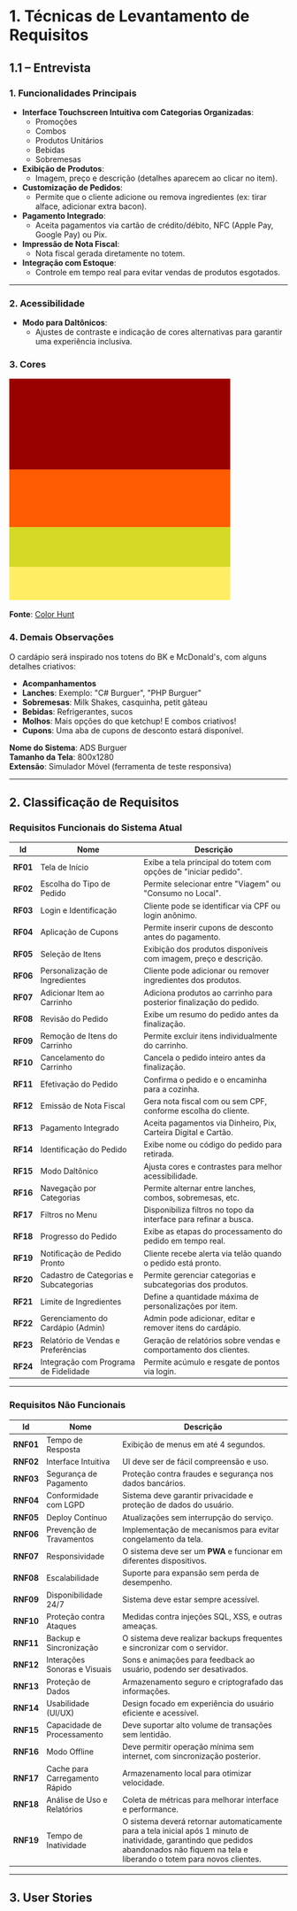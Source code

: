 # 1. Técnicas de Levantamento de Requisitos

## 1.1 – Entrevista

### 1. Funcionalidades Principais
- **Interface Touchscreen Intuitiva com Categorias Organizadas**:
  - Promoções
  - Combos
  - Produtos Unitários
  - Bebidas
  - Sobremesas
- **Exibição de Produtos**:
  - Imagem, preço e descrição (detalhes aparecem ao clicar no item).
- **Customização de Pedidos**:
  - Permite que o cliente adicione ou remova ingredientes (ex: tirar alface, adicionar extra bacon).
- **Pagamento Integrado**:
  - Aceita pagamentos via cartão de crédito/débito, NFC (Apple Pay, Google Pay) ou Pix.
- **Impressão de Nota Fiscal**:
  - Nota fiscal gerada diretamente no totem.
- **Integração com Estoque**:
  - Controle em tempo real para evitar vendas de produtos esgotados.

---

### 2. Acessibilidade
- **Modo para Daltônicos**:
  - Ajustes de contraste e indicação de cores alternativas para garantir uma experiência inclusiva.

### 3. Cores
<img src="stakeholder/paleta.png" alt="Paleta de Cores" />

**Fonte**: [Color Hunt](https://colorhunt.co/palette/990000ff5b00d4d925ffee63)

### 4. Demais Observações
O cardápio será inspirado nos totens do BK e McDonald's, com alguns detalhes criativos:

- **Acompanhamentos**
- **Lanches**: Exemplo: "C# Burguer", "PHP Burguer"
- **Sobremesas**: Milk Shakes, casquinha, petit gâteau
- **Bebidas**: Refrigerantes, sucos
- **Molhos**: Mais opções do que ketchup! E combos criativos!
- **Cupons**: Uma aba de cupons de desconto estará disponível.

**Nome do Sistema**: ADS Burguer  
**Tamanho da Tela**: 800x1280  
**Extensão**: Simulador Móvel (ferramenta de teste responsiva)

---

## 2. Classificação de Requisitos

### **Requisitos Funcionais do Sistema Atual**  

| Id   | Nome                                     | Descrição |
|------|------------------------------------------|-----------|
| **RF01** | Tela de Início                          | Exibe a tela principal do totem com opções de "iniciar pedido". |
| **RF02** | Escolha do Tipo de Pedido               | Permite selecionar entre "Viagem" ou "Consumo no Local". |
| **RF03** | Login e Identificação                   | Cliente pode se identificar via CPF ou login anônimo. |
| **RF04** | Aplicação de Cupons                     | Permite inserir cupons de desconto antes do pagamento. |
| **RF05** | Seleção de Itens                        | Exibição dos produtos disponíveis com imagem, preço e descrição. |
| **RF06** | Personalização de Ingredientes          | Cliente pode adicionar ou remover ingredientes dos produtos. |
| **RF07** | Adicionar Item ao Carrinho              | Adiciona produtos ao carrinho para posterior finalização do pedido. |
| **RF08** | Revisão do Pedido                       | Exibe um resumo do pedido antes da finalização. |
| **RF09** | Remoção de Itens do Carrinho            | Permite excluir itens individualmente do carrinho. |
| **RF10** | Cancelamento do Carrinho                | Cancela o pedido inteiro antes da finalização. |
| **RF11** | Efetivação do Pedido                    | Confirma o pedido e o encaminha para a cozinha. |
| **RF12** | Emissão de Nota Fiscal                  | Gera nota fiscal com ou sem CPF, conforme escolha do cliente. |
| **RF13** | Pagamento Integrado                     | Aceita pagamentos via Dinheiro, Pix, Carteira Digital e Cartão. |
| **RF14** | Identificação do Pedido                 | Exibe nome ou código do pedido para retirada. |
| **RF15** | Modo Daltônico                          | Ajusta cores e contrastes para melhor acessibilidade. |
| **RF16** | Navegação por Categorias                | Permite alternar entre lanches, combos, sobremesas, etc. |
| **RF17** | Filtros no Menu                         | Disponibiliza filtros no topo da interface para refinar a busca. |
| **RF18** | Progresso do Pedido                     | Exibe as etapas do processamento do pedido em tempo real. |
| **RF19** | Notificação de Pedido Pronto            | Cliente recebe alerta via telão quando o pedido está pronto. |
| **RF20** | Cadastro de Categorias e Subcategorias  | Permite gerenciar categorias e subcategorias dos produtos. |
| **RF21** | Limite de Ingredientes                  | Define a quantidade máxima de personalizações por item. |
| **RF22** | Gerenciamento do Cardápio (Admin)       | Admin pode adicionar, editar e remover itens do cardápio. |
| **RF23** | Relatório de Vendas e Preferências      | Geração de relatórios sobre vendas e comportamento dos clientes. |
| **RF24** | Integração com Programa de Fidelidade   | Permite acúmulo e resgate de pontos via login. |

---

### **Requisitos Não Funcionais**  

| Id    | Nome                                   | Descrição |
|-------|----------------------------------------|-----------|
| **RNF01** | Tempo de Resposta                     | Exibição de menus em até 4 segundos. |
| **RNF02** | Interface Intuitiva                   | UI deve ser de fácil compreensão e uso. |
| **RNF03** | Segurança de Pagamento                | Proteção contra fraudes e segurança nos dados bancários. |
| **RNF04** | Conformidade com LGPD                 | Sistema deve garantir privacidade e proteção de dados do usuário. |
| **RNF05** | Deploy Contínuo                       | Atualizações sem interrupção do serviço. |
| **RNF06** | Prevenção de Travamentos              | Implementação de mecanismos para evitar congelamento da tela. |
| **RNF07** | Responsividade                        | O sistema deve ser um **PWA** e funcionar em diferentes dispositivos. |
| **RNF08** | Escalabilidade                        | Suporte para expansão sem perda de desempenho. |
| **RNF09** | Disponibilidade 24/7                  | Sistema deve estar sempre acessível. |
| **RNF10** | Proteção contra Ataques               | Medidas contra injeções SQL, XSS, e outras ameaças. |
| **RNF11** | Backup e Sincronização                | O sistema deve realizar backups frequentes e sincronizar com o servidor. |
| **RNF12** | Interações Sonoras e Visuais          | Sons e animações para feedback ao usuário, podendo ser desativados. |
| **RNF13** | Proteção de Dados                     | Armazenamento seguro e criptografado das informações. |
| **RNF14** | Usabilidade (UI/UX)                   | Design focado em experiência do usuário eficiente e acessível. |
| **RNF15** | Capacidade de Processamento           | Deve suportar alto volume de transações sem lentidão. |
| **RNF16** | Modo Offline                          | Deve permitir operação mínima sem internet, com sincronização posterior. |
| **RNF17** | Cache para Carregamento Rápido        | Armazenamento local para otimizar velocidade. |
| **RNF18** | Análise de Uso e Relatórios           | Coleta de métricas para melhorar interface e performance. |
| **RNF19** | Tempo de Inatividade                  | O sistema deverá retornar automaticamente para a tela inicial após 1 minuto de inatividade, garantindo que pedidos abandonados não fiquem na tela e liberando o totem para novos clientes. |

---

## 3. User Stories
